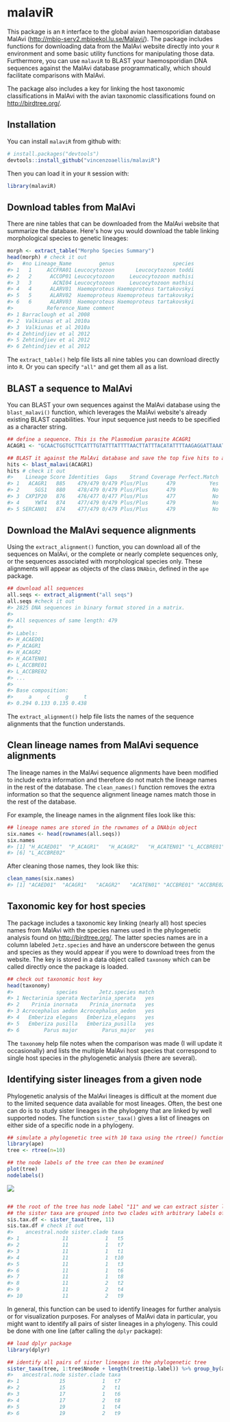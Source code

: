 
<!-- README.md is generated from README.Rmd. Please edit that file -->
malaviR
=======

This package is an `R` interface to the global avian haemosporidian database MalAvi (<http://mbio-serv2.mbioekol.lu.se/Malavi/>). The package includes functions for downloading data from the MalAvi website directly into your `R` environment and some basic utility functions for manipulating those data. Furthermore, you can use `malaviR` to BLAST your haemosporidian DNA sequences against the MalAvi database programmatically, which should facilitate comparisons with MalAvi.

The package also includes a key for linking the host taxonomic classifications in MalAvi with the avian taxonomic classifications found on <http://birdtree.org/>.

Installation
------------

You can install `malaviR` from github with:

``` r
# install.packages("devtools")
devtools::install_github("vincenzoaellis/malaviR")
```

Then you can load it in your `R` session with:

``` r
library(malaviR)
```

Download tables from MalAvi
---------------------------

There are nine tables that can be downloaded from the MalAvi website that summarize the database. Here's how you would download the table linking morphological species to genetic lineages:

``` r
morph <- extract_table("Morpho Species Summary")
head(morph) # check it out
#>   #no Lineage_Name         genus                   species
#> 1   1     ACCFRA01 Leucocytozoon       Leucocytozoon toddi
#> 2   2      ACCOP01 Leucocytozoon     Leucocytozoon mathisi
#> 3   3       ACNI04 Leucocytozoon     Leucocytozoon mathisi
#> 4   4      ALARV01  Haemoproteus Haemoproteus tartakovskyi
#> 5   5      ALARV02  Haemoproteus Haemoproteus tartakovskyi
#> 6   6      ALARV03  Haemoproteus Haemoproteus tartakovskyi
#>           Reference_Name comment
#> 1 Barraclough et al 2008        
#> 2  Valkiunas et al 2010a        
#> 3  Valkiunas et al 2010a        
#> 4 Zehtindjiev et al 2012        
#> 5 Zehtindjiev et al 2012        
#> 6 Zehtindjiev et al 2012
```

The `extract_table()` help file lists all nine tables you can download directly into `R`. Or you can specify `"all"` and get them all as a list.

BLAST a sequence to MalAvi
--------------------------

You can BLAST your own sequences against the MalAvi database using the `blast_malavi()` function, which leverages the MalAvi website's already existing BLAST capabilities. Your input sequence just needs to be specified as a character string.

``` r
## define a sequence. This is the Plasmodium parasite ACAGR1
ACAGR1 <- "GCAACTGGTGCTTCATTTGTATTTATTTTAACTTATTTACATATTTTAAGAGGATTAAATTATTCATATTCATATTTACCTTTATCATGGATATCTGGATTAATAATATTTTTAATATCTATAGTAACAGCTTTTATGGGTTACGTATTACCTTGGGGTCAAATGAGTTTCTGGGGTGCTACCGTAATAACTAATTTATTATATTTTATACCTGGACTAGTTTCATGGATATGTGGTGGATATCTTGTAAGTGACCCAACCTTAAAAAGATTCTTTGTACTACATTTTACATTTCCTTTTATAGCTTTATGTATTGTATTTATACATATATTCTTTCTACATTTACAAGGTAGCACAAATCCTTTAGGGTATGATACAGCTTTAAAAATACCCTTCTATCCAAATCTTTTAAGTCTTGATATTAAAGGATTTAATAATGTATTAGTATTATTTTTAGCACAAAGTTTATTTGGAATACT"

## BLAST it against the MalAvi database and save the top five hits to a data frame
hits <- blast_malavi(ACAGR1)
hits # check it out
#>    Lineage Score Identities  Gaps    Strand Coverage Perfect.Match
#> 1   ACAGR1   885    479/479 0/479 Plus/Plus      479           Yes
#> 2     SGS1   880    478/479 0/479 Plus/Plus      479            No
#> 3  CXPIP20   876    476/477 0/477 Plus/Plus      477            No
#> 4     YWT4   874    477/479 0/479 Plus/Plus      479            No
#> 5 SERCAN01   874    477/479 0/479 Plus/Plus      479            No
```

Download the MalAvi sequence alignments
---------------------------------------

Using the `extract_alignment()` function, you can download all of the sequences on MalAvi, or the complete or nearly complete sequences only, or the sequences associated with morphological species only. These alignments will appear as objects of the class `DNAbin`, defined in the `ape` package.

``` r
## download all sequences
all.seqs <- extract_alignment("all seqs")
all.seqs #check it out
#> 2825 DNA sequences in binary format stored in a matrix.
#> 
#> All sequences of same length: 479 
#> 
#> Labels:
#> H_ACAED01
#> P_ACAGR1
#> H_ACAGR2
#> H_ACATEN01
#> L_ACCBRE01
#> L_ACCBRE02
#> ...
#> 
#> Base composition:
#>     a     c     g     t 
#> 0.294 0.133 0.135 0.438
```

The `extract_alignment()` help file lists the names of the sequence alignments that the function understands.

Clean lineage names from MalAvi sequence alignments
---------------------------------------------------

The lineage names in the MalAvi sequence alignments have been modified to include extra information and therefore do not match the lineage names in the rest of the database. The `clean_names()` function removes the extra information so that the sequence alignment lineage names match those in the rest of the database.

For example, the lineage names in the alignment files look like this:

``` r
## lineage names are stored in the rownames of a DNAbin object
six.names <- head(rownames(all.seqs))
six.names
#> [1] "H_ACAED01"  "P_ACAGR1"   "H_ACAGR2"   "H_ACATEN01" "L_ACCBRE01"
#> [6] "L_ACCBRE02"
```

After cleaning those names, they look like this:

``` r
clean_names(six.names)
#> [1] "ACAED01"  "ACAGR1"   "ACAGR2"   "ACATEN01" "ACCBRE01" "ACCBRE02"
```

Taxonomic key for host species
------------------------------

The package includes a taxonomic key linking (nearly all) host species names from MalAvi with the species names used in the phylogenetic analysis found on <http://birdtree.org/>. The latter species names are in a column labeled `Jetz.species` and have an underscore between the genus and species as they would appear if you were to download trees from the website. The key is stored in a data object called `taxonomy` which can be called directly once the package is loaded.

``` r
## check out taxonomic host key
head(taxonomy)
#>              species       Jetz.species match
#> 1 Nectarinia sperata Nectarinia_sperata   yes
#> 2    Prinia inornata    Prinia_inornata   yes
#> 3 Acrocephalus aedon Acrocephalus_aedon   yes
#> 4   Emberiza elegans   Emberiza_elegans   yes
#> 5   Emberiza pusilla   Emberiza_pusilla   yes
#> 6        Parus major        Parus_major   yes
```

The `taxonomy` help file notes when the comparison was made (I will update it occasionally) and lists the multiple MalAvi host species that correspond to single host species in the phylogenetic analysis (there are several).

Identifying sister lineages from a given node
---------------------------------------------

Phylogenetic analysis of the MalAvi lineages is difficult at the moment due to the limited sequence data available for most lineages. Often, the best one can do is to study sister lineages in the phylogeny that are linked by well supported nodes. The function `sister_taxa()` gives a list of lineages on either side of a specific node in a phylogeny.

``` r
## simulate a phylogenetic tree with 10 taxa using the rtree() function in the ape package
library(ape)
tree <- rtree(n=10)

## the node labels of the tree can then be examined
plot(tree)
nodelabels()
```

![](README-example%206a-1.png)

``` r

## the root of the tree has node label "11" and we can extract sister lineages from the root;
## the sister taxa are grouped into two clades with arbitrary labels of "1" and "2"
sis.tax.df <- sister_taxa(tree, 11)
sis.tax.df # check it out
#>    ancestral.node sister.clade taxa
#> 1              11            1   t5
#> 2              11            1   t7
#> 3              11            1   t1
#> 4              11            1  t10
#> 5              11            1   t3
#> 6              11            1   t6
#> 7              11            1   t8
#> 8              11            2   t2
#> 9              11            2   t4
#> 10             11            2   t9
```

In general, this function can be used to identify lineages for further analysis or for visualization purposes. For analyses of MalAvi data in particular, you might want to identify all pairs of sister lineages in a phylogeny. This could be done with one line (after calling the `dplyr` package):

``` r
## load dplyr package
library(dplyr)

## identify all pairs of sister lineages in the phylogenetic tree
sister_taxa(tree, 1:tree$Nnode + length(tree$tip.label)) %>% group_by(ancestral.node) %>% mutate(no.lins = length(unique(taxa))) %>% filter(no.lins == 2) %>% select(-no.lins) %>% as.data.frame
#>   ancestral.node sister.clade taxa
#> 1             15            1   t7
#> 2             15            2   t1
#> 3             17            1   t6
#> 4             17            2   t8
#> 5             19            1   t4
#> 6             19            2   t9
```
